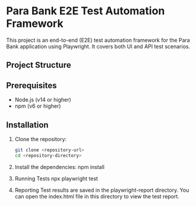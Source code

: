# Para Bank E2E Test Automation Framework

This project is an end-to-end (E2E) test automation framework for the Para Bank application using Playwright. It covers both UI and API test scenarios.

## Project Structure


## Prerequisites

- Node.js (v14 or higher)
- npm (v6 or higher)

## Installation

1. Clone the repository:
   ```sh
   git clone <repository-url>
   cd <repository-directory>

2. Install the dependencies:
npm install

3. Running Tests
   npx playwright test

4. Reporting
Test results are saved in the playwright-report directory. You can open the index.html file in this directory to view the test report.
